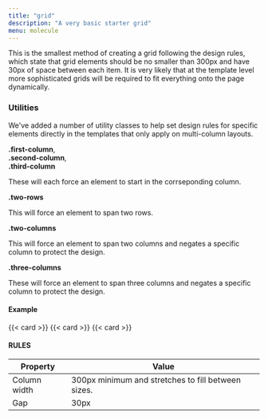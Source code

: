 ```yaml
---
title: "grid"
description: "A very basic starter grid"
menu: molecule
---
```


This is the smallest method of creating a grid following the design rules, which state that grid elements should be no smaller than 300px and have 30px of space between each item. It is very likely that at the template level more sophisticated grids will be required to fit everything onto the page dynamically.

### Utilities

We've added a number of utility classes to help set design rules for specific elements directly in the templates that only apply on multi-column layouts.

**.first-column**,  
**.second-column**,  
**.third-column**

These will each force an element to start in the corrseponding column.

**.two-rows**

This will force an element to span two rows.

**.two-columns**

This will force an element to span two columns and negates a specific column to protect the design.

**.three-columns**

These will force an element to span three columns and negates a specific column to protect the design.

#### Example
<div class="example grid">
  {{< card >}}
  {{< card >}}
  {{< card >}}
</div>

#### RULES

Property | Value
--- | ---
Column width | 300px minimum and stretches to fill between sizes.
Gap | 30px
